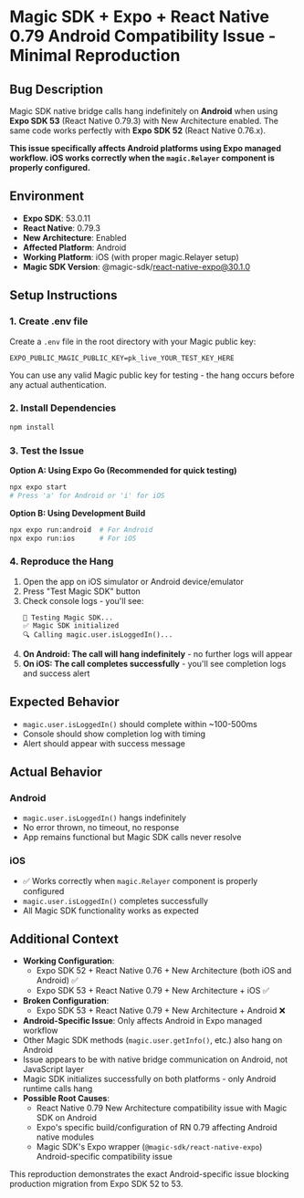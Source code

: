 # Magic SDK + Expo + React Native 0.79 Android Compatibility Issue - Minimal Reproduction

## Bug Description

Magic SDK native bridge calls hang indefinitely on **Android** when using **Expo SDK 53** (React Native 0.79.3) with New Architecture enabled. The same code works perfectly with **Expo SDK 52** (React Native 0.76.x).

**This issue specifically affects Android platforms using Expo managed workflow. iOS works correctly when the `magic.Relayer` component is properly configured.**

## Environment

- **Expo SDK**: 53.0.11
- **React Native**: 0.79.3
- **New Architecture**: Enabled
- **Affected Platform**: Android
- **Working Platform**: iOS (with proper magic.Relayer setup)
- **Magic SDK Version**: @magic-sdk/react-native-expo@30.1.0

## Setup Instructions

### 1. Create .env file

Create a `.env` file in the root directory with your Magic public key:

```
EXPO_PUBLIC_MAGIC_PUBLIC_KEY=pk_live_YOUR_TEST_KEY_HERE
```

You can use any valid Magic public key for testing - the hang occurs before any actual authentication.

### 2. Install Dependencies

```bash
npm install
```

### 3. Test the Issue

**Option A: Using Expo Go (Recommended for quick testing)**

```bash
npx expo start
# Press 'a' for Android or 'i' for iOS
```

**Option B: Using Development Build**

```bash
npx expo run:android  # For Android
npx expo run:ios      # For iOS
```

### 4. Reproduce the Hang

1. Open the app on iOS simulator or Android device/emulator
2. Press "Test Magic SDK" button
3. Check console logs - you'll see:
   ```
   🔧 Testing Magic SDK...
   ✅ Magic SDK initialized
   🔍 Calling magic.user.isLoggedIn()...
   ```
4. **On Android: The call will hang indefinitely** - no further logs will appear
5. **On iOS: The call completes successfully** - you'll see completion logs and success alert

## Expected Behavior

- `magic.user.isLoggedIn()` should complete within ~100-500ms
- Console should show completion log with timing
- Alert should appear with success message

## Actual Behavior

### Android

- `magic.user.isLoggedIn()` hangs indefinitely
- No error thrown, no timeout, no response
- App remains functional but Magic SDK calls never resolve

### iOS

- ✅ Works correctly when `magic.Relayer` component is properly configured
- `magic.user.isLoggedIn()` completes successfully
- All Magic SDK functionality works as expected

## Additional Context

- **Working Configuration**:
  - Expo SDK 52 + React Native 0.76 + New Architecture (both iOS and Android) ✅
  - Expo SDK 53 + React Native 0.79 + New Architecture + iOS ✅
- **Broken Configuration**:
  - Expo SDK 53 + React Native 0.79 + New Architecture + Android ❌
- **Android-Specific Issue**: Only affects Android in Expo managed workflow
- Other Magic SDK methods (`magic.user.getInfo()`, etc.) also hang on Android
- Issue appears to be with native bridge communication on Android, not JavaScript layer
- Magic SDK initializes successfully on both platforms - only Android runtime calls hang
- **Possible Root Causes**:
  - React Native 0.79 New Architecture compatibility issue with Magic SDK on Android
  - Expo's specific build/configuration of RN 0.79 affecting Android native modules
  - Magic SDK's Expo wrapper (`@magic-sdk/react-native-expo`) Android-specific compatibility issue

This reproduction demonstrates the exact Android-specific issue blocking production migration from Expo SDK 52 to 53.
